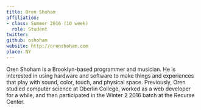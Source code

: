 ```yaml
---
title: Oren Shoham
affiliation:
- class: Summer 2016 (10 week)
  role: Student
twitter: 
github: oshoham
website: http://orenshoham.com
place: NY
---
```

Oren Shoham is a Brooklyn-based programmer and musician. He is interested in using hardware and software to make things and experiences that play with sound, color, touch, and physical space. Previously, Oren studied computer science at Oberlin College, worked as a web developer for a while, and then participated in the Winter 2 2016 batch at the Recurse Center. 
